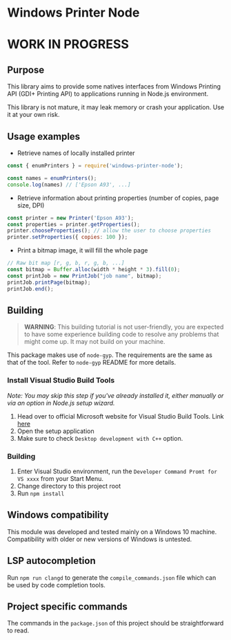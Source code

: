 # Windows Printer Node

# WORK IN PROGRESS

## Purpose

This library aims to provide some natives interfaces from Windows Printing API (GDI+ Printing API) to applications running in Node.js environment.

This library is not mature, it may leak memory or crash your application. Use it at your own risk.

## Usage examples

- Retrieve names of locally installed printer
```javascript
const { enumPrinters } = require('windows-printer-node');

const names = enumPrinters();
console.log(names) // ['Epson A93', ...]
```

- Retrieve information about printing properties (number of copies, page size, DPI)
```javascript
const printer = new Printer('Epson A93');
const properties = printer.getProperties();
printer.chooseProperties(); // allow the user to choose properties
printer.setProperties({ copies: 100 });
```

- Print a bitmap image, it will fill the whole page
```javascript
// Raw bit map [r, g, b, r, g, b, ...]
const bitmap = Buffer.alloc(width * height * 3).fill(0);
const printJob = new PrintJob("job name", bitmap);
printJob.printPage(bitmap);
printJob.end();
```

## Building

> **WARNING**: This building tutorial is not user-friendly, you are expected to have some experience building code to resolve any problems that might come up. It may not build on your machine.

This package makes use of ```node-gyp```. The requirements are the same as that of the tool. Refer to ```node-gyp``` README for more details.

### Install Visual Studio Build Tools

_Note: You may skip this step if you've already installed it, either manually or via an option in Node.js setup wizard._

1. Head over to official Microsoft website for Visual Studio Build Tools. Link [here](https://visualstudio.microsoft.com/downloads/?q=build+tools+for+visual+studio#build-tools-for-visual-studio-2022)
2. Open the setup application
3. Make sure to check ```Desktop development with C++``` option.

### Building

1. Enter Visual Studio environment, run the ```Developer Command Promt for VS xxxx``` from your Start Menu.
2. Change directory to this project root
3. Run ```npm install```

## Windows compatibility

This module was developed and tested mainly on a Windows 10 machine. Compatibility with older or new versions of Windows is untested.

## LSP autocompletion

Run ```npm run clangd``` to generate the ```compile_commands.json``` file which can be used by code completion tools.

## Project specific commands

The commands in the ```package.json``` of this project should be straightforward to read.
